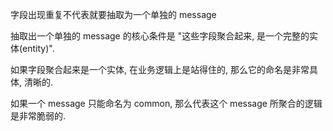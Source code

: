 字段出现重复不代表就要抽取为一个单独的 message

抽取出一个单独的 message 的核心条件是 "这些字段聚合起来, 是一个完整的实体(entity)".

如果字段聚合起来是一个实体, 在业务逻辑上是站得住的, 那么它的命名是非常具体, 清晰的.

如果一个 message 只能命名为 common, 那么代表这个 message 所聚合的逻辑是非常脆弱的.

